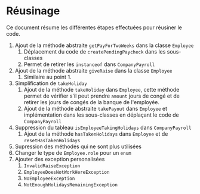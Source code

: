 # Réusinage

Ce document résume les différentes étapes effectuées pour réusiner le code.

1. Ajout de la méthode abstraite `getPayForTwoWeeks` dans la classe `Employee`
    1. Déplacement du code de `createPendingPaycheck` dans les sous-classes
    2. Permet de retirer les `instanceof` dans `CompanyPayroll`
2. Ajout de la méthode abstraite `giveRaise` dans la classe `Employee`
    1. Similaire au point 1.
3. Simplification de `takeHoliday`
    1. Ajout de la méthode `takeHoliday` dans `Employee`, cette méthode permet de vérifier s'il peut prendre `amount`
       jours de congé et de retirer les jours de congés de la banque de l'employée.
    2. Ajout de la méthode abstraite `takePayout` dans `Employee` et implémentation dans les sous-classes en déplaçant
       le code de `CompanyPayroll`
4. Suppression du tableau `isEmployeeTakingHolidays` dans `CompanyPayroll`
    1. Ajout de la méthode `hasTakenHolidays` dans `Employee` et de `resetHasTakenHolidays`
5. Supression des méthodes qui ne sont plus utilisées
6. Changer le type de `Employee.role` pour un `enum`
7. Ajouter des exception personalisées
    1. `InvalidRaiseException`
    2. `EmployeeDoesNotWorkHereException`
    3. `NoEmployeeException`
    4. `NotEnoughHolidaysRemainingException`
